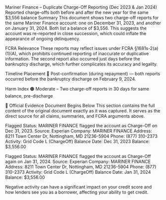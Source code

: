 Mariner Finance – Duplicate Charge-Off Reporting (Dec 2023 & Jan 2024)
Reported charge-offs both before and after the new year for the same $3,556 balance
Summary
This document shows two charge-off reports for the same Mariner Finance account: one on December 31, 2023, and another on January 31, 2024. Both list a balance of $3,556. This suggests the account was re-reported in close succession, which could inflate the appearance of ongoing delinquency.

FCRA Relevance
These reports may reflect issues under FCRA §1681s-2(a)(1)(A), which prohibits continued reporting of inaccurate or duplicative information. The second report also occurred just days before the bankruptcy discharge, which further complicates its accuracy and legality.

Timeline Placement
🔵 Post-confirmation (during repayment) — both reports occurred before the bankruptcy discharge on February 9, 2024.

Harm Index
🟠 Moderate – Two charge-off reports in 30 days for same balance, pre-discharge

📄 Official Evidence Document Begins Below
This section contains the full content of the original document exactly as it was captured. It serves as the direct source for all claims, summaries, and FCRA arguments above.

Flagged Status: MARINER FINANCE flagged the account as Charge-Off on Dec 31, 2023.
Source: Experian
Company: MARINER FINANCE
Address: 8211 Town Center Dr, Nottingham, MD 21236-5904
Phone: (877) 310-2373
Activity: Grid Code L (ChargeOff)
Balance Date: Dec 31, 2023
Balance: $3,556.00

Flagged Status: MARINER FINANCE flagged the account as Charge-Off again on Jan 31, 2024.
Source: Experian
Company: MARINER FINANCE
Address: 8211 Town Center Dr, Nottingham, MD 21236-5904
Phone: (877) 310-2373
Activity: Grid Code L (ChargeOff)
Balance Date: Jan 31, 2024
Balance: $3,556.00

Negative activity can have a significant impact on your credit score and how lenders see you as a borrower, affecting your ability to get credit.